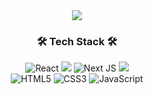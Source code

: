 <div align="center">
<img src="https://capsule-render.vercel.app/api?type=waving&color=gradient&height=200&section=header&text=HI&nbsp;😎%20%20&fontSize=52&animation=fadeIn&fontAlignY=42&fontAlign=86&fontColor=ffffff">

### 🛠 Tech Stack 🛠

![React](https://img.shields.io/badge/react-%2320232a.svg?style=for-the-badge&logo=react&logoColor=%2361DAFB)
<img src="https://img.shields.io/badge/TypeScript-3178C6?style=for-the-badge&logo=TypeScript&logoColor=white">
![Next JS](https://img.shields.io/badge/Next-black?style=for-the-badge&logo=next.js&logoColor=white)
<img src="https://img.shields.io/badge/github-181717?style=for-the-badge&logo=github&logoColor=white">
<br/>
![HTML5](https://img.shields.io/badge/html5-%23E34F26.svg?style=for-the-badge&logo=html5&logoColor=white)
![CSS3](https://img.shields.io/badge/css3-%231572B6.svg?style=for-the-badge&logo=css3&logoColor=white)
![JavaScript](https://img.shields.io/badge/javascript-%23323330.svg?style=for-the-badge&logo=javascript&logoColor=%23F7DF1E)
</div>
